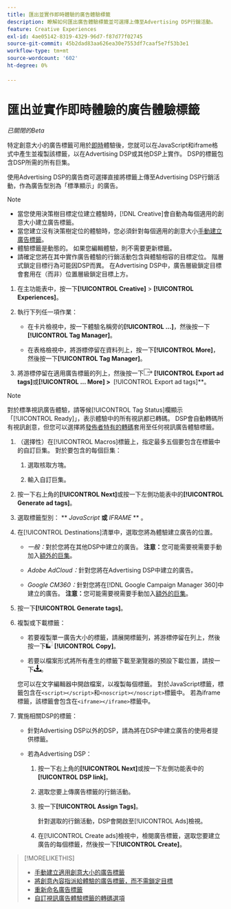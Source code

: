 ```yaml
---
title: 匯出並實作即時體驗的廣告體驗標籤
description: 瞭解如何匯出廣告體驗標籤並可選擇上傳至Advertising DSP行銷活動。
feature: Creative Experiences
exl-id: 4ae05142-8319-4329-96d7-f87d77f02745
source-git-commit: 45b2dad83aa626ea30e7553df7caaf5e7f53b3e1
workflow-type: tm+mt
source-wordcount: '602'
ht-degree: 0%

---
```


# 匯出並實作即時體驗的廣告體驗標籤

*已關閉的Beta*

特定創意大小的廣告標籤可用於[即時](experience-about.md#experience-statuses)體驗後，您就可以在JavaScript和iframe格式中產生並複製該標籤，以在Advertising DSP或其他DSP上實作。 DSP的標籤包含DSP所需的所有巨集。

使用Advertising DSP的廣告商可選擇直接將標籤上傳至Advertising DSP行銷活動，作為廣告型別為「標準顯示」的廣告。

>[!NOTE]
>
>* 當您使用決策樹目標定位建立體驗時，[!DNL Creative]會自動為每個適用的創意大小建立廣告標籤。
>* 當您建立沒有決策樹定位的體驗時，您必須針對每個適用的創意大小[手動建立廣告標籤](experience-tag-create-manually.md)。
>* 體驗標籤是動態的。 如果您編輯體驗，則不需要更新標籤。
>* 請確定您將在其中實作廣告體驗的行銷活動包含與體驗相容的目標定位。 階層式鎖定目標行為可能因DSP而異。 在Advertising DSP中，廣告層級鎖定目標會套用在（而非）位置層級鎖定目標上方。

1. 在主功能表中，按一下&#x200B;**[!UICONTROL Creative]** > **[!UICONTROL Experiences]**。

1. 執行下列任一項作業：<!-- I see multiselect, but it's not actually working for me as of 2/3 so I don't know how exporting multiple tags works.-->

   * 在卡片檢視中，按一下體驗名稱旁的&#x200B;**[!UICONTROL ...]**，然後按一下&#x200B;**[!UICONTROL Tag Manager]**。

   * 在表格檢視中，將游標停留在資料列上，按一下&#x200B;**[!UICONTROL More]**，然後按一下&#x200B;**[!UICONTROL Tag Manager]**。

1. 將游標停留在適用廣告標籤的列上，然後按一下![匯出廣告標籤](/help/creative/assets/export.png "匯出廣告標籤") **[!UICONTROL Export ad tags]**&#x200B;或&#x200B;**[!UICONTROL ... More] > &#x200B;** [!UICONTROL Export ad tags]**。

>[!NOTE]
>
>對於標準視訊廣告體驗，請等候[!UICONTROL Tag Status]欄顯示「[!UICONTROL Ready]」，表示體驗中的所有視訊都已轉碼。 DSP會自動轉碼所有視訊創意，但您可以選擇將[發佈者特有的轉碼](experience-tag-video-transcoding.md)套用至任何視訊廣告體驗標籤。

<!-- Tag Manager has only a list view, but no card view, as of 2/2. -->

1. （選擇性）在[!UICONTROL Macros]標籤上，指定最多五個要包含在標籤中的自訂巨集。 對於要包含的每個巨集：

   1. 選取核取方塊。<!-- Explain more -->

   1. 輸入自訂巨集。<!-- Explain more -->

1. 按一下右上角的&#x200B;**[!UICONTROL Next]**&#x200B;或按一下左側功能表中的&#x200B;**[!UICONTROL Generate ad tags]**。

1. 選取標籤型別： ** *JavaScript<!-- sic -->* **或** *IFRAME* ** <!-- sic -->。

1. 在[!UICONTROL Destinations]清單中，選取您將為體驗建立廣告的位置。

   * *一般：*&#x200B;對於您將在其他DSP中建立的廣告。 **注意：**&#x200B;您可能需要視需要手動加入[額外的巨集](/help/creative/creative-macros.md)。

   * *Adobe AdCloud：*&#x200B;針對您將在Advertising DSP中建立的廣告。

   * *Google CM360：*&#x200B;針對您將在[!DNL Google Campaign Manager 360]中建立的廣告。 **注意：**&#x200B;您可能需要視需要手動加入[額外的巨集](/help/creative/creative-macros.md)。

1. 按一下&#x200B;**[!UICONTROL Generate tags]**。

1. 複製或下載標籤：

   * 若要複製單一廣告大小的標籤，請展開標籤列，將游標停留在列上，然後按一下![複製](/help/creative/assets/copy.png "複製") **[!UICONTROL Copy]**。<!-- why diff than "Copy to clipboard icon used to copy macros for creatives? -->

   * 若要以檔案形式將所有產生的標籤下載至瀏覽器的預設下載位置，請按一下![下載標籤](/help/creative/assets/download.png "下載標籤")。

   您可以在文字編輯器中開啟檔案，以複製每個標籤。 對於JavaScript標籤，標籤包含在`<script></script>`和`<noscript></noscript>`標籤中。 若為iframe標籤，該標籤會包含在`<iframe></iframe>`標籤中。

1. 實施相關DSP的標籤：

   * 針對Advertising DSP以外的DSP，請為將在DSP中建立廣告的使用者提供標籤。

   * 若為Advertising DSP：

      1. 按一下右上角的&#x200B;**[!UICONTROL Next]**&#x200B;或按一下左側功能表中的&#x200B;**[!UICONTROL DSP link]**。

      1. 選取您要上傳廣告標籤的行銷活動。

      1. 按一下&#x200B;**[!UICONTROL Assign Tags]**。

         針對選取的行銷活動，DSP會開啟至[!UICONTROL Ads]檢視。

      1. 在[!UICONTROL Create ads]檢視中，檢閱廣告標籤，選取您要建立廣告的每個標籤，然後按一下&#x200B;**[!UICONTROL Create]**。

<!-- no way to get back to the Creative Tag Manager -- you have to click back through the main menu -->

<!-- Add this info, with descriptions:

## Ad tag formats

### JavaScript

### Iframe

-->

>[!MORELIKETHIS]
>
>* [手動建立適用創意大小的廣告標籤](experience-tag-create-manually.md)
>* [將創意內容指派給體驗的廣告標籤，而不需鎖定目標](experience-tag-assign-creatives.md)
>* [重新命名廣告標籤](experience-tag-rename.md)
>* [自訂視訊廣告體驗標籤的轉碼選項](experience-tag-video-transcoding.md)
